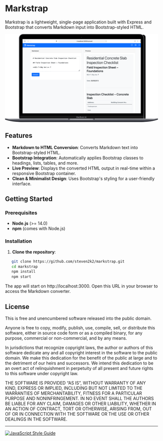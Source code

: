 # Markstrap
Markstrap is a lightweight, single-page application built with Express and Bootstrap that converts Markdown input into Bootstrap-styled HTML.

![Screenshot](images/screenshot.jpg)

## Features

- **Markdown to HTML Conversion**: Converts Markdown text into Bootstrap-styled HTML.
- **Bootstrap Integration**: Automatically applies Bootstrap classes to headings, lists, tables, and more.
- **Live Preview**: Displays the converted HTML output in real-time within a responsive Bootstrap container.
- **Clean & Minimalist Design**: Uses Bootstrap's styling for a user-friendly interface.



## Getting Started

### Prerequisites

- **Node.js** (>= 14.0)
- **npm** (comes with Node.js)

### Installation

1. **Clone the repository**:
```bash
   git clone https://github.com/steven2k2/markstrap.git
   cd markstrap
   npm install
   npm start
```
The app will start on http://localhost:3000. Open this URL in your browser to access the Markdown converter.

## License

This is free and unencumbered software released into the public domain.

Anyone is free to copy, modify, publish, use, compile, sell, or distribute this software, either in source code form or as a compiled binary, for any purpose, commercial or non-commercial, and by any means.

In jurisdictions that recognize copyright laws, the author or authors of this software dedicate any and all copyright interest in the software to the public domain. We make this dedication for the benefit of the public at large and to the detriment of our heirs and successors. We intend this dedication to be an overt act of relinquishment in perpetuity of all present and future rights to this software under copyright law.

THE SOFTWARE IS PROVIDED “AS IS”, WITHOUT WARRANTY OF ANY KIND, EXPRESS OR IMPLIED, INCLUDING BUT NOT LIMITED TO THE WARRANTIES OF MERCHANTABILITY, FITNESS FOR A PARTICULAR PURPOSE AND NONINFRINGEMENT. IN NO EVENT SHALL THE AUTHORS BE LIABLE FOR ANY CLAIM, DAMAGES OR OTHER LIABILITY, WHETHER IN AN ACTION OF CONTRACT, TORT OR OTHERWISE, ARISING FROM, OUT OF OR IN CONNECTION WITH THE SOFTWARE OR THE USE OR OTHER DEALINGS IN THE SOFTWARE.


---

[![JavaScript Style Guide](https://cdn.rawgit.com/standard/standard/master/badge.svg)](https://github.com/standard/standard)

